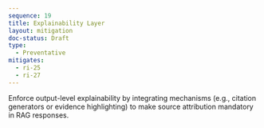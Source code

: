 ```yaml
---
sequence: 19
title: Explainability Layer
layout: mitigation
doc-status: Draft
type:
  - Preventative
mitigates:
  - ri-25
  - ri-27
---
```


Enforce output-level explainability by integrating mechanisms (e.g., citation generators or evidence highlighting) to make source attribution mandatory in RAG responses.
